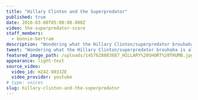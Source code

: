 ```yaml
---
title: "Hillary Clinton and the Superpredator"
published: true
date: 2016-03-08T05:00:00.000Z
video: the-superpredator-scare
staff_members:
  - bonnie-bertram
description: "Wondering what the Hillary Clinton/superpredator brouhaha is all about? Here's the cliff notes..."
tweet: "Wondering what the Hillary Clinton/superpredator brouhaha is all about? Here's the cliff notes...."
featured_image_path: /uploads/1457628883687_HILLARY%20SHORT%20THUMB.jpg
appearance: light-text
source_video:
  video_id: mZ4Z-803JZE
  video_provider: youtube
# type: voices
slug: hillary-clinton-and-the-superpredator
---
```

